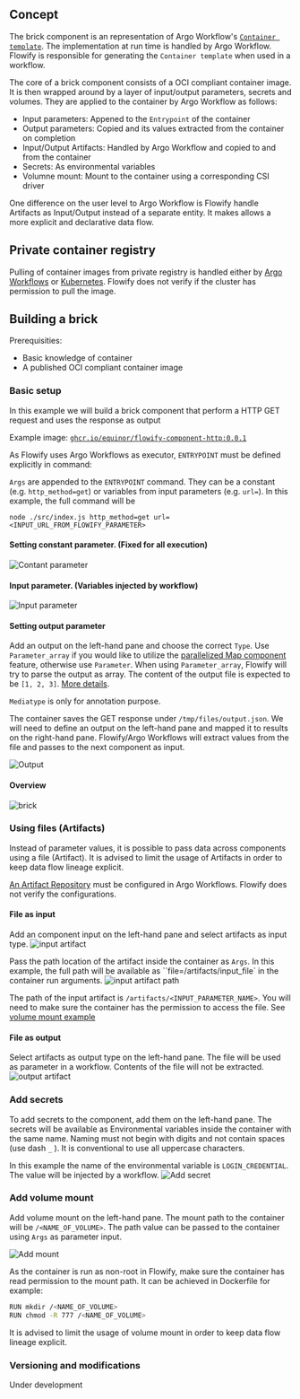 ## Concept

The brick component is an representation of Argo Workflow's [`Container template`](https://argoproj.github.io/argo-workflows/fields/#container). The implementation at run time is handled by Argo Workflow. Flowify is responsible for generating the `Container template` when used in a workflow. 

The core of a brick component consists of a OCI compliant container image. It is then wrapped around by a layer of input/output parameters, secrets and volumes. They are applied to the container by Argo Workflow as follows:

- Input parameters: Appened to the `Entrypoint` of the container
- Output parameters: Copied and its values extracted from the container on completion
- Input/Output Artifacts: Handled by Argo Workflow and copied to and from the container
- Secrets: As environmental variables
- Volumne mount: Mount to the container using a corresponding CSI driver

One difference on the user level to Argo Workflow is Flowify handle Artifacts as Input/Output instead of a separate entity. It makes allows a more explicit and declarative data flow.

## Private container registry

Pulling of container images from private registry is handled either by [Argo Workflows](https://github.com/argoproj/argo-workflows/blob/master/examples/image-pull-secrets.yaml) or [Kubernetes](https://kubernetes.io/docs/tasks/configure-pod-container/configure-service-account/#add-imagepullsecrets-to-a-service-account). Flowify does not verify if the cluster has permission to pull the image.

## Building a brick

Prerequisities:

- Basic knowledge of container
- A published OCI compliant container image

### Basic setup
In this example we will build a brick component that perform a HTTP GET request and uses the response as output

Example image: [`ghcr.io/equinor/flowify-component-http:0.0.1`](https://github.com/equinor/flowify-component-http)

As Flowify uses Argo Workflows as executor, `ENTRYPOINT` must be defined explicitly in command:

`Args` are appended to the `ENTRYPOINT` command. They can be a constant (e.g. `http_method=get`) or variables from input parameters (e.g. `url=`). In this example, the full command will be 

`node ./src/index.js http_method=get url=<INPUT_URL_FROM_FLOWIFY_PARAMETER>`



#### Setting constant parameter. (Fixed for all execution)
![Contant parameter](./assets/bricks/constant.PNG)

#### Input parameter. (Variables injected by workflow)
![Input parameter](./assets/bricks/url.PNG)

#### Setting output parameter
Add an output on the left-hand pane and choose the correct `Type`. Use `Parameter_array` if you would like to utilize the [parallelized Map component](./map.md) feature, otherwise use `Parameter`. When using `Parameter_array`, Flowify will try to parse the output as array. The content of the output file is expected to be `[1, 2, 3]`. [More details](map.md).

`Mediatype` is only for annotation purpose.

The container saves the GET response under `/tmp/files/output.json`. We will need to define an output on the left-hand pane and mapped it to results on the right-hand pane. Flowify/Argo Workflows will extract values from the file and passes to the next component as input.

![Output](./assets/bricks/result.PNG)

#### Overview
![brick](./assets/bricks/brick.PNG)

### Using files (Artifacts)
Instead of parameter values, it is possible to pass data across components using a file (Artifact). It is advised to limit the usage of Artifacts in order to keep data flow lineage explicit.

[An Artifact Repository](https://argoproj.github.io/argo-workflows/configure-artifact-repository/) must be configured in Argo Workflows. Flowify does not verify the configurations.
#### File as input
Add an component input on the left-hand pane and select artifacts as input type.
![input artifact](./assets/bricks/input_artifact.PNG)

Pass the path location of the artifact inside the container as `Args`. In this example, the full path will be available as ``file=/artifacts/input_file` in the container run arguments.
![input artifact path](./assets/bricks/input_artifact_path.PNG)

The path of the input artifact is `/artifacts/<INPUT_PARAMETER_NAME>`. You will need to make sure the container has the permission to access the file. See [volume mount example](./bricks.md#add-volume-mount)

#### File as output
Select artifacts as output type on the left-hand pane. The file will be used as parameter in a workflow. Contents of the file will not be extracted.
![output artifact](./assets/bricks/artifact1.PNG)

### Add secrets
To add secrets to the component, add them on the left-hand pane. The secrets will be available as Environmental variables inside the container with the same name. 
Naming must not begin with digits and not contain spaces (use dash `_` ). It is conventional to use all uppercase characters.

In this example the name of the environmental variable is `LOGIN_CREDENTIAL`. The value will be injected by a workflow.
![Add secret](./assets/bricks/secret.PNG)

### Add volume mount
Add volume mount on the left-hand pane. The mount path to the container will be `/<NAME_OF_VOLUME>`. The path value can be passed to the container using `Args` as parameter input.

![Add mount](./assets/bricks/mount.PNG)

As the container is run as non-root in Flowify, make sure the container has read permission to the mount path. It can be achieved in Dockerfile for example:

```bash
RUN mkdir /<NAME_OF_VOLUME>
RUN chmod -R 777 /<NAME_OF_VOLUME>
```

It is advised to limit the usage of volume mount in order to keep data flow lineage explicit.

### Versioning and modifications
Under development